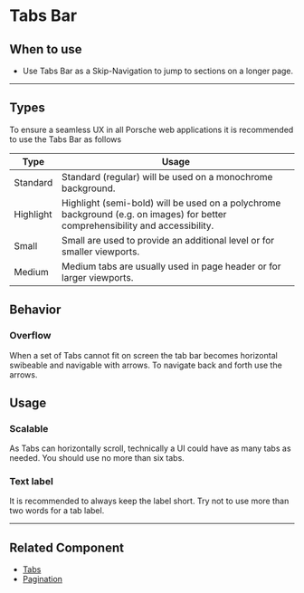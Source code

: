 # Tabs Bar

<TableOfContents></TableOfContents>

## When to use

- Use Tabs Bar as a Skip-Navigation to jump to sections on a longer page.

---

## Types

To ensure a seamless UX in all Porsche web applications it is recommended to use the Tabs Bar as follows

| Type      | Usage                                                                                                                          |
| --------- | ------------------------------------------------------------------------------------------------------------------------------ |
| Standard  | Standard (regular) will be used on a monochrome background.                                                                    |
| Highlight | Highlight (semi-bold) will be used on a polychrome background (e.g. on images) for better comprehensibility and accessibility. |
| Small     | Small are used to provide an additional level or for smaller viewports.                                                        |
| Medium    | Medium tabs are usually used in page header or for larger viewports.                                                           |

## Behavior

### Overflow

When a set of Tabs cannot fit on screen the tab bar becomes horizontal swibeable and navigable with arrows. To navigate
back and forth use the arrows.

## Usage

### Scalable

As Tabs can horizontally scroll, technically a UI could have as many tabs as needed. You should use no more than six
tabs.

### Text label

It is recommended to always keep the label short. Try not to use more than two words for a tab label.

---

## Related Component

- [Tabs](components/tabs)
- [Pagination](components/pagination)
